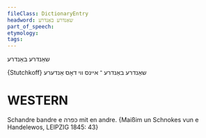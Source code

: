 ```yaml
---
fileClass: DictionaryEntry
headword: שאַנדרע באַנדרע
part_of_speech: 
etymology: 
tags: 
---
```

שאַנדרע באַנדרע

{Stutchkoff}
שאַנדרע באַנדרע ־ איינס ווי דאָס אַנדערע

WESTERN
========

Schandre bandre e כפרה mit en andre.
{Maißim un Schnokes vun e Handelewos, LEIPZIG 1845: 43}
